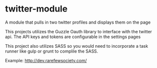 # twitter-module
A module that pulls in two twitter profiles and displays them on the page

This projects utilizes the Guzzle Oauth library to interface with the twitter api. The API keys and tokens are configurable in the settings pages

This project also utilizes SASS so you would need to incorporate a task runner like gulp or grunt to complile the SASS.

Example: http://dev.rarefewsociety.com/
